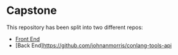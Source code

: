 # Capstone
This repository has been split into two different repos:

- [Front End](https://github.com/johnanmorris/frontend-conlang-tools)
- [Back End]https://github.com/johnanmorris/conlang-tools-api
